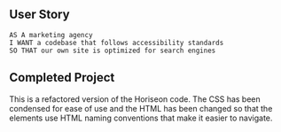 ## User Story

```
AS A marketing agency
I WANT a codebase that follows accessibility standards
SO THAT our own site is optimized for search engines
```

## Completed Project

This is a refactored version of the Horiseon code. The CSS has been condensed for ease of use and the HTML has been changed so that the
elements use HTML naming conventions that make it easier to navigate.
